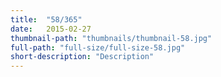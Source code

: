 ```yaml
--- 
title:  "58/365"
date:   2015-02-27
thumbnail-path: "thumbnails/thumbnail-58.jpg"
full-path: "full-size/full-size-58.jpg"
short-description: "Description"
---
```

